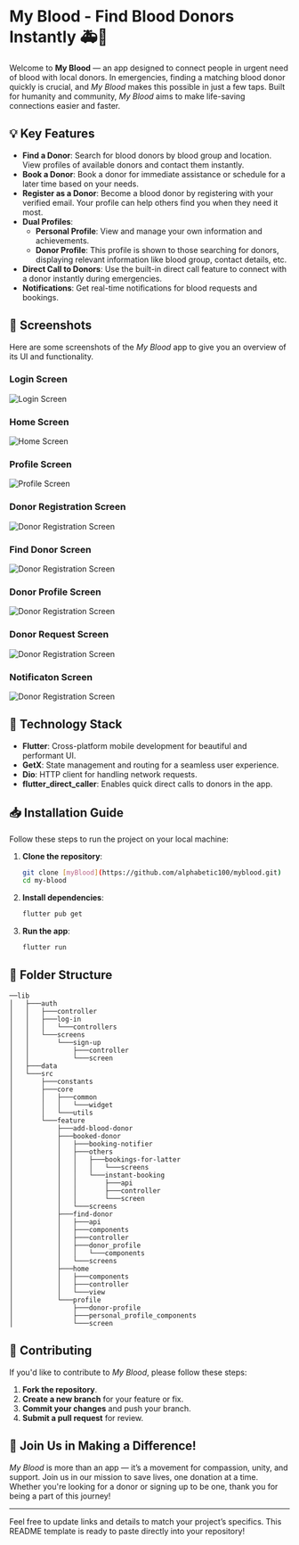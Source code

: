 
# My Blood - Find Blood Donors Instantly 🚑💉

Welcome to **My Blood** — an app designed to connect people in urgent need of blood with local donors. In emergencies, finding a matching blood donor quickly is crucial, and *My Blood* makes this possible in just a few taps. Built for humanity and community, *My Blood* aims to make life-saving connections easier and faster.

## 💡 Key Features

- **Find a Donor**: Search for blood donors by blood group and location. View profiles of available donors and contact them instantly.
- **Book a Donor**: Book a donor for immediate assistance or schedule for a later time based on your needs.
- **Register as a Donor**: Become a blood donor by registering with your verified email. Your profile can help others find you when they need it most.
- **Dual Profiles**: 
  - **Personal Profile**: View and manage your own information and achievements.
  - **Donor Profile**: This profile is shown to those searching for donors, displaying relevant information like blood group, contact details, etc.
- **Direct Call to Donors**: Use the built-in direct call feature to connect with a donor instantly during emergencies.
- **Notifications**: Get real-time notifications for blood requests and bookings.


## 📲 Screenshots

Here are some screenshots of the *My Blood* app to give you an overview of its UI and functionality.

### Login Screen
![Login Screen](assets/overview/log-in.jpeg)

### Home Screen
![Home Screen](assets/overview/home-screen.jpeg)

### Profile Screen
![Profile Screen](assets/overview/personal-profile.jpeg)

### Donor Registration Screen
![Donor Registration Screen](assets/overview/donor-regi.jpeg)

### Find Donor Screen
![Donor Registration Screen](assets/overview/find-donor.jpeg)

### Donor Profile Screen
![Donor Registration Screen](assets/overview/donor-profile.jpeg)

### Donor Request Screen
![Donor Registration Screen](assets/overview/donor-request.jpeg)

### Notificaton Screen
![Donor Registration Screen](assets/overview/booking-notificatons.jpeg)

## 🔧 Technology Stack

- **Flutter**: Cross-platform mobile development for beautiful and performant UI.
- **GetX**: State management and routing for a seamless user experience.
- **Dio**: HTTP client for handling network requests.
- **flutter_direct_caller**: Enables quick direct calls to donors in the app.

## 📥 Installation Guide

Follow these steps to run the project on your local machine:

1. **Clone the repository**:
   ```bash
   git clone [myBlood](https://github.com/alphabetic100/myblood.git)
   cd my-blood
   ```

2. **Install dependencies**:
   ```bash
   flutter pub get
   ```

3. **Run the app**:
   ```bash
   flutter run
   ```

## 📂 Folder Structure

```
──lib
│   ├───auth
│   │   ├───controller
│   │   ├───log-in
│   │   │   └───controllers
│   │   └───screens
│   │       └───sign-up
│   │           ├───controller
│   │           └───screen
│   ├───data
│   └───src
│       ├───constants
│       ├───core
│       │   ├───common
│       │   │   └───widget
│       │   └───utils
│       └───feature
│           ├───add-blood-donor
│           ├───booked-donor
│           │   ├───booking-notifier
│           │   ├───others
│           │   │   ├───bookings-for-latter
│           │   │   │   └───screens
│           │   │   └───instant-booking
│           │   │       ├───api
│           │   │       ├───controller
│           │   │       └───screen
│           │   └───screens
│           ├───find-donor
│           │   ├───api
│           │   ├───components
│           │   ├───controller
│           │   ├───donor_profile
│           │   │   └───components
│           │   └───screens
│           ├───home
│           │   ├───components
│           │   ├───controller
│           │   └───view
│           └───profile
│               ├───donor-profile
│               ├───personal_profile_components
│               └───screen
```

## 🤝 Contributing

If you'd like to contribute to *My Blood*, please follow these steps:

1. **Fork the repository**.
2. **Create a new branch** for your feature or fix.
3. **Commit your changes** and push your branch.
4. **Submit a pull request** for review.

## 👏 Join Us in Making a Difference!

*My Blood* is more than an app — it’s a movement for compassion, unity, and support. Join us in our mission to save lives, one donation at a time. Whether you're looking for a donor or signing up to be one, thank you for being a part of this journey!

---

Feel free to update links and details to match your project’s specifics. This README template is ready to paste directly into your repository!